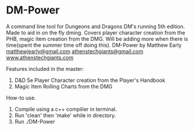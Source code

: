 # DM-Power
A command line tool for Dungeons and Dragons DM's running 5th edition. Made to aid in on the fly dming. Covers player character creation from the PHB, magic item creation from the DMG. Will be adding more when there is time(spent the summer time off doing this).
DM-Power by Matthew Early
matthewjearly@gmail.com
athenstechgiants@gmail.com
www.athenstechgiants.com


Features included in the master:

1. D&D 5e Player Character creation from the Player's Handbook
2. Magic Item Rolling Charts from the DMG


How-to use.

1. Compile using a c++ compilier in terminal. 
2. Run 'clean' then 'make' while in directory.
3. Run ./DM-Power

